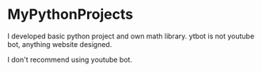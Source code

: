 # MyPythonProjects

I developed basic python project and own math library. ytbot is not youtube bot, anything website designed.
<p> I don't recommend using youtube bot.


